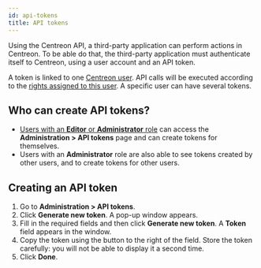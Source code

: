 ```yaml
---
id: api-tokens
title: API tokens
---
```


Using the Centreon API, a third-party application can perform actions in Centreon. To be able do that, the third-party application must authenticate itself to Centreon, using a user account and an API token.

A token is linked to one [Centreon user](../users/users.md). API calls will be executed according to the [rights assigned to this user](../users/users.md#user-roles). A specific user can have several tokens.

## Who can create API tokens?

* [Users with an **Editor** or **Administrator** role](../users/users.md#user-roles) can access the **Administration > API tokens** page and can create tokens for themselves.
* Users with an **Administrator** role are also able to see tokens created by other users, and to create tokens for other users.

## Creating an API token

1. Go to **Administration > API tokens**.
2. Click **Generate new token**. A pop-up window appears.
3. Fill in the required fields and then click **Generate new token**. A **Token** field appears in the window.
4. Copy the token using the button to the right of the field. Store the token carefully: you will not be able to display it a second time.
5. Click **Done**.

